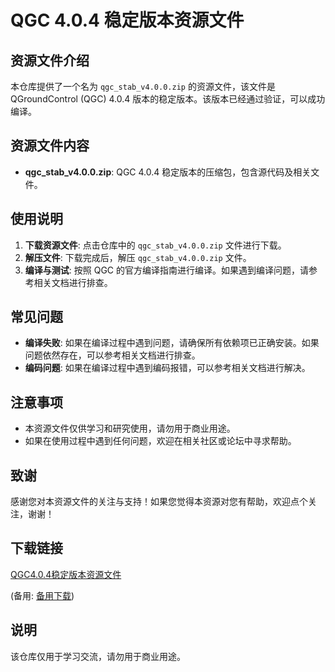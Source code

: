 # QGC 4.0.4 稳定版本资源文件

## 资源文件介绍

本仓库提供了一个名为 `qgc_stab_v4.0.0.zip` 的资源文件，该文件是 QGroundControl (QGC) 4.0.4 版本的稳定版本。该版本已经通过验证，可以成功编译。

## 资源文件内容

- **qgc_stab_v4.0.0.zip**: QGC 4.0.4 稳定版本的压缩包，包含源代码及相关文件。

## 使用说明

1. **下载资源文件**: 点击仓库中的 `qgc_stab_v4.0.0.zip` 文件进行下载。
2. **解压文件**: 下载完成后，解压 `qgc_stab_v4.0.0.zip` 文件。
3. **编译与测试**: 按照 QGC 的官方编译指南进行编译。如果遇到编译问题，请参考相关文档进行排查。

## 常见问题

- **编译失败**: 如果在编译过程中遇到问题，请确保所有依赖项已正确安装。如果问题依然存在，可以参考相关文档进行排查。
- **编码问题**: 如果在编译过程中遇到编码报错，可以参考相关文档进行解决。

## 注意事项

- 本资源文件仅供学习和研究使用，请勿用于商业用途。
- 如果在使用过程中遇到任何问题，欢迎在相关社区或论坛中寻求帮助。

## 致谢

感谢您对本资源文件的关注与支持！如果您觉得本资源对您有帮助，欢迎点个关注，谢谢！

## 下载链接
[QGC4.0.4稳定版本资源文件](https://pan.quark.cn/s/191b0e48f9e7) 

(备用: [备用下载](https://pan.baidu.com/s/18bJUm-g05DkPurAZWjKJkg?pwd=25go))

## 说明

该仓库仅用于学习交流，请勿用于商业用途。
